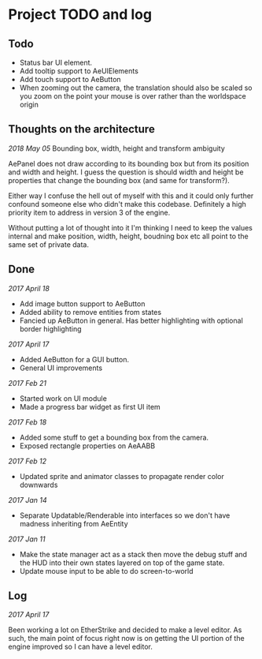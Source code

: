 ﻿# Project TODO and log


## Todo

* Status bar UI element. 
* Add tooltip support to AeUIElements
* Add touch support to AeButton
* When zooming out the camera, the translation should also be scaled so you zoom on the point your mouse is over rather than the worldspace origin

## Thoughts on the architecture

*2018 May 05* Bounding box, width, height and transform ambiguity

AePanel does not draw according to its bounding box but from its position and width and height. I guess the question is should width and height be properties that 
change the bounding box (and same for transform?).

Either way I confuse the hell out of myself with this and it could only further confound someone else who didn't make this codebase. Definitely a high priority item 
to address in version 3 of the engine.

Without putting a lot of thought into it I'm thinking I need to keep the values internal and make position, width, height, boudning box etc all point to the same set 
of private data.

## Done

*2017 April 18*

* Add image button support to AeButton
* Added ability to remove entities from states
* Fancied up AeButton in general. Has better highlighting with optional border highlighting

*2017 April 17*

* Added AeButton for a GUI button. 
* General UI improvements

*2017 Feb 21*

* Started work on UI module
* Made a progress bar widget as first UI item

*2017 Feb 18*

* Added some stuff to get a bounding box from the camera.
* Exposed rectangle properties on AeAABB

*2017 Feb 12*

* Updated sprite and animator classes to propagate render color downwards

*2017 Jan 14*

* Separate Updatable/Renderable into interfaces so we don't have madness inheriting from AeEntity

*2017 Jan 11*

* Make the state manager act as a stack then move the debug stuff and the HUD into their own states layered on 
top of the game state.
* Update mouse input to be able to do screen-to-world

## Log

*2017 April 17*

Been working a lot on EtherStrike and decided to make a level editor. As such, the main point of focus right now is on getting the UI portion of the engine improved so I can have a level editor. 

